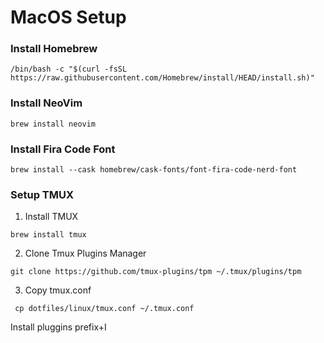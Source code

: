 # MacOS Setup

### Install Homebrew
```
/bin/bash -c "$(curl -fsSL https://raw.githubusercontent.com/Homebrew/install/HEAD/install.sh)"
```

### Install NeoVim
```
brew install neovim
```

### Install Fira Code Font
```
brew install --cask homebrew/cask-fonts/font-fira-code-nerd-font
```

### Setup TMUX

1. Install TMUX

```
brew install tmux
```

2. Clone Tmux Plugins Manager 
```
git clone https://github.com/tmux-plugins/tpm ~/.tmux/plugins/tpm
```

3. Copy tmux.conf
```
 cp dotfiles/linux/tmux.conf ~/.tmux.conf
```

Install pluggins prefix+I
